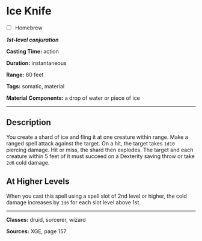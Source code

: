 # Ice Knife

- [ ] Homebrew

***1st-level conjuration***

**Casting Time:** action

**Duration:** instantaneous

**Range:** 60 feet

**Tags:** somatic, material

**Material Components:** a drop of water or piece of ice

---

## Description
You create a shard of ice and fling it at one creature within range. Make a ranged spell attack against the target. On a hit, the target takes `1d10` piercing damage. Hit or miss, the shard then explodes. The target and each creature within 5 feet of it must succeed on a Dexterity saving throw or take `2d6` cold damage.

## At Higher Levels
When you cast this spell using a spell slot of 2nd level or higher, the cold damage increases by `1d6` for each slot level above 1st.

---

**Classes:** druid, sorcerer, wizard

**Sources:** XGE, page 157
